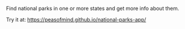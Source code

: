 Find national parks in one or more states and get more info about them.

Try it at: https://peasofmind.github.io/national-parks-app/